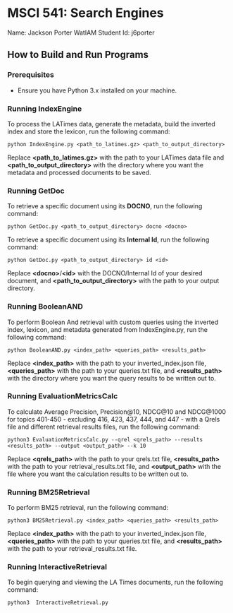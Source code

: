 # MSCI 541: Search Engines
Name: Jackson Porter
WatIAM Student Id: j6porter

## How to Build and Run Programs

### Prerequisites
- Ensure you have Python 3.x installed on your machine.

### Running IndexEngine
To process the LATimes data, generate the metadata, build the inverted index and store the lexicon, run the following command:

    python IndexEngine.py <path_to_latimes.gz> <path_to_output_directory>

Replace **&lt;path_to_latimes.gz&gt;** with the path to your LATimes data file and **&lt;path_to_output_directory&gt;** with the directory where you want the metadata and processed documents to be saved.

### Running GetDoc
To retrieve a specific document using its **DOCNO**, run the following command:

    python GetDoc.py <path_to_output_directory> docno <docno>

To retrieve a specific document using its **Internal Id**, run the following command:

    python GetDoc.py <path_to_output_directory> id <id>

Replace **&lt;docno&gt;**/**&lt;id&gt;** with the DOCNO/Internal Id of your desired document, and **&lt;path_to_output_directory&gt;** with the path to your output directory.

### Running BooleanAND
To perform Boolean And retrieval with custom queries using the inverted index, lexicon, and metadata generated from IndexEngine.py, run the following command:

    python BooleanAND.py <index_path> <queries_path> <results_path>

Replace **&lt;index_path&gt;** with the path to your inverted_index.json file, **&lt;queries_path&gt;** with the path to your queries.txt file, and **&lt;results_path&gt;** with the directory where you want the query results to be written out to.

### Running EvaluationMetricsCalc
To calculate Average Precision, Precision@10, NDCG@10 and NDCG@1000 for topics 401-450 - excluding 416, 423, 437, 444, and 447 - with a Qrels file and different retrieval results files, run the following command:

    python3 EvaluationMetricsCalc.py --qrel <qrels_path> --results <results_path> --output <output_path> --k 10

Replace **&lt;qrels_path&gt;** with the path to your qrels.txt file, **&lt;results_path&gt;** with the path to your retrieval_results.txt file, and **&lt;output_path&gt;** with the file where you want the calculation results to be written out to.

### Running BM25Retrieval
To perform BM25 retrieval, run the following command:

    python3 BM25Retrieval.py <index_path> <queries_path> <results_path>

Replace **&lt;index_path&gt;** with the path to your inverted_index.json file, **&lt;queries_path&gt;** with the path to your queries.txt file, and **&lt;results_path&gt;** with the path to your retrieval_results.txt file.

### Running InteractiveRetrieval
To begin querying and viewing the LA Times documents, run the following command:

    python3  InteractiveRetrieval.py


